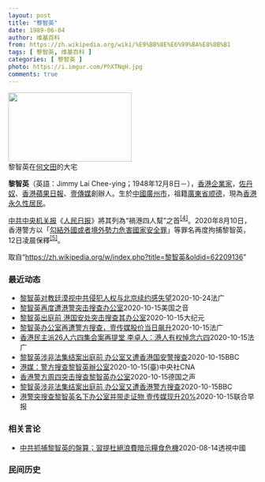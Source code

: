 ```yaml
---
layout: post
title: "黎智英"
date: 1989-06-04
author: 维基百科
from: https://zh.wikipedia.org/wiki/%E9%BB%8E%E6%99%BA%E8%8B%B1
tags: [ 黎智英, 维基百科 ]
categories: [ 黎智英 ]
photo: https://i.imgur.com/PhXTNqH.jpg
comments: true
---
```

<div class="mw-parser-output"><div id="noteTA-3146cf78" class="noteTA"><div class="noteTA-group"><div data-noteta-group-source="module" data-noteta-group="IT"></div></div><div class="noteTA-local"><div data-noteta-code="zh:巧克力; zh-tw:巧克力; zh-hk:朱古力; zh-cn:巧克力;"></div><div data-noteta-code="zh-tw:黑道; zh-hk:黑社會; zh-cn:黑社会;"></div><div data-noteta-code="zh-tw:飯店; zh-hk:酒店; zh-cn:饭店;"></div><div data-noteta-code="zh-tw:伍佛維茲; zh-hk:沃夫維茲 ;zh-cn:沃尔福威茨;"></div></div></div>

<div class="thumb tright"><div class="thumbinner" style="width:252px;"><a href="/wiki/File:Jimmy_Lai_Chee-ying_home_in_Ho_Man_Tin_20200418.png" class="image"><img alt="" src="//upload.wikimedia.org/wikipedia/commons/thumb/9/9f/Jimmy_Lai_Chee-ying_home_in_Ho_Man_Tin_20200418.png/250px-Jimmy_Lai_Chee-ying_home_in_Ho_Man_Tin_20200418.png" decoding="async" width="250" height="140" class="thumbimage" srcset="//upload.wikimedia.org/wikipedia/commons/thumb/9/9f/Jimmy_Lai_Chee-ying_home_in_Ho_Man_Tin_20200418.png/375px-Jimmy_Lai_Chee-ying_home_in_Ho_Man_Tin_20200418.png 1.5x, //upload.wikimedia.org/wikipedia/commons/thumb/9/9f/Jimmy_Lai_Chee-ying_home_in_Ho_Man_Tin_20200418.png/500px-Jimmy_Lai_Chee-ying_home_in_Ho_Man_Tin_20200418.png 2x" data-file-width="861" data-file-height="481"></a>  <div class="thumbcaption"><div class="magnify"><a href="/wiki/File:Jimmy_Lai_Chee-ying_home_in_Ho_Man_Tin_20200418.png" class="internal" title="放大"></a></div>黎智英在<a href="/wiki/%E4%BD%95%E6%96%87%E7%94%B0" title="何文田">何文田</a>的大宅</div></div></div>
<p><b>黎智英</b>（英語：<span lang="en">Jimmy Lai Chee-ying</span>；1948年12月8日<span class="useeditintro" title="Template:BLP editintro">－</span>），<a href="/wiki/%E9%A6%99%E6%B8%AF" title="香港">香港</a><a href="/wiki/%E4%BC%81%E4%B8%9A%E5%AE%B6" title="企业家">企業家</a>，<a href="/wiki/%E4%BD%90%E4%B8%B9%E5%A5%B4" title="佐丹奴">佐丹奴</a>、<a href="/wiki/%E8%98%8B%E6%9E%9C%E6%97%A5%E5%A0%B1_(%E9%A6%99%E6%B8%AF)" title="蘋果日報 (香港)">香港蘋果日報</a>、<a href="/wiki/%E5%A3%B9%E5%82%B3%E5%AA%92" title="壹傳媒">壹傳媒</a>創辦人。生於<a href="/wiki/%E4%B8%AD%E8%8F%AF%E6%B0%91%E5%9C%8B_(%E5%A4%A7%E9%99%B8%E6%99%82%E6%9C%9F)" class="mw-redirect" title="中華民國 (大陸時期)">中國</a><a href="/wiki/%E5%BB%A3%E5%B7%9E%E5%B8%82_(%E4%B8%AD%E8%8F%AF%E6%B0%91%E5%9C%8B)" title="廣州市 (中華民國)">廣州市</a>，祖籍<a href="/wiki/%E5%BB%A3%E6%9D%B1%E7%9C%81_(%E4%B8%AD%E8%8F%AF%E6%B0%91%E5%9C%8B)" title="廣東省 (中華民國)">廣東省</a><a href="/wiki/%E9%A1%BA%E5%BE%B7" class="mw-redirect" title="顺德">顺德</a>，現為<a href="/wiki/%E9%A6%99%E6%B8%AF%E5%B1%85%E6%B0%91#永久性居民" title="香港居民">香港永久性居民</a>。
</p><p><a href="/wiki/%E4%B8%AD%E5%85%B1%E4%B8%AD%E5%A4%AE%E6%9C%BA%E5%85%B3%E6%8A%A5" title="中共中央机关报">中共中央机关报</a>《<a href="/wiki/%E4%BA%BA%E6%B0%91%E6%97%A5%E6%8A%A5" title="人民日报">人民日报</a>》將其列為“禍港四人幫”之首<sup id="cite_ref-4" class="reference"><a href="#cite_note-4">[4]</a></sup>。2020年8月10日，香港警方以「<a href="/wiki/%E4%B8%AD%E8%8F%AF%E4%BA%BA%E6%B0%91%E5%85%B1%E5%92%8C%E5%9C%8B%E9%A6%99%E6%B8%AF%E7%89%B9%E5%88%A5%E8%A1%8C%E6%94%BF%E5%8D%80%E7%B6%AD%E8%AD%B7%E5%9C%8B%E5%AE%B6%E5%AE%89%E5%85%A8%E6%B3%95" title="中華人民共和國香港特別行政區維護國家安全法">勾結外國或者境外勢力危害國家安全罪</a>」等罪名再度拘捕黎智英，12日凌晨保釋<sup id="cite_ref-5" class="reference"><a href="#cite_note-5">[5]</a></sup>。
</p>
</div><noscript><img src="//zh.wikipedia.org/wiki/Special:CentralAutoLogin/start?type=1x1" alt="" title="" width="1" height="1" style="border: none; position: absolute;"></noscript>
<div class="printfooter">取自“<a dir="ltr" href="https://zh.wikipedia.org/w/index.php?title=黎智英&amp;oldid=62209136">https://zh.wikipedia.org/w/index.php?title=黎智英&amp;oldid=62209136</a>”</div><div id="recent-news"><h3>最近动态</h3><ul><li><a href="https://nodebe4.github.io/waimei/2020-10-24/%E9%BB%8E%E6%99%BA%E8%8B%B1%E5%AF%B9%E6%95%99%E5%BB%B7%E6%BC%A0%E8%A7%86%E4%B8%AD%E5%85%B1%E4%BE%B5%E7%8A%AF%E4%BA%BA%E6%9D%83%E4%B8%8E%E5%8C%97%E4%BA%AC%E7%BB%AD%E7%BA%A6%E6%84%9F%E5%A4%B1%E6%9C%9B" title="黎智英对教廷漠视中共侵犯人权与北京续约感失望—— 24/10/2020 - 08:47 根据华尔基日报报导，中梵主教任命协议已于22日获得续签两年，而环球时报英文版亦报道，中梵签署协议，并引述消...">黎智英对教廷漠视中共侵犯人权与北京续约感失望</a><time>2020-10-24</time><a class="tag">法广</a></li>
<li><a href="https://nodebe4.github.io/waimei/2020-10-15/%E9%BB%8E%E6%99%BA%E8%8B%B1%E5%86%8D%E5%BA%A6%E9%81%AD%E6%B8%AF%E8%AD%A6%E7%AA%81%E5%87%BB%E6%90%9C%E6%9F%A5%E5%8A%9E%E5%85%AC%E5%AE%A4" title="黎智英再度遭港警突击搜查办公室—— Thu, 15 Oct 2020 13:26:42 GMT 香港壹传媒创始人黎智英抵达西九龙警局。（2020年10月15日） 香港壹传媒集团创办人黎智英的助手...">黎智英再度遭港警突击搜查办公室</a><time>2020-10-15</time><a class="tag">美国之音</a></li>
<li><a href="https://nodebe4.github.io/waimei/2020-10-15/%E9%BB%8E%E6%99%BA%E8%8B%B1%E5%87%BA%E5%BA%AD%E5%89%8D-%E6%B8%AF%E5%9B%BD%E5%AE%89%E5%A4%84%E7%AA%81%E5%87%BB%E6%90%9C%E6%9F%A5%E5%85%B6%E5%8A%9E%E5%85%AC%E5%AE%A4" title="黎智英出庭前 港国安处突击搜查其办公室—— 【大纪元2020年10月15日讯】香港壹传媒创办人黎智英到法庭应讯前数小时，港警国安处突击搜查了他在九龙观塘的私人办公室，并带走大批文件。 10月15...">黎智英出庭前 港国安处突击搜查其办公室</a><time>2020-10-15</time><a class="tag">大纪元</a></li>
<li><a href="https://nodebe4.github.io/waimei/2020-10-15/%E9%BB%8E%E6%99%BA%E8%8B%B1%E5%8A%9E%E5%85%AC%E5%AE%A4%E5%86%8D%E9%81%AD%E8%AD%A6%E6%96%B9%E6%90%9C%E6%9F%A5-%E5%A3%B9%E4%BC%A0%E5%AA%92%E8%82%A1%E4%BB%B7%E5%BD%93%E6%97%A5%E9%A3%99%E5%8D%87" title="黎智英办公室再遭警方搜查，壹传媒股价当日飙升—— 15/10/2020 - 15:08 10月15日，香港壹传媒创始人黎智英因参加没有获得警方批准的六四纪念活动再次出庭应讯之日，香港警方突然对黎...">黎智英办公室再遭警方搜查，壹传媒股价当日飙升</a><time>2020-10-15</time><a class="tag">法广</a></li>
<li><a href="https://nodebe4.github.io/waimei/2020-10-15/%E9%A6%99%E6%B8%AF%E6%B0%91%E4%B8%BB%E6%B4%BE26%E4%BA%BA%E5%85%AD%E5%9B%9B%E9%9B%86%E4%BC%9A%E6%A1%88%E5%86%8D%E6%8F%90%E5%A0%82-%E6%9D%8E%E5%8D%93%E4%BA%BA-%E6%B8%AF%E4%BA%BA%E6%9C%89%E6%9D%83%E6%82%BC%E5%BF%B5%E5%85%AD%E5%9B%9B" title="香港民主派26人六四集会案再提堂 李卓人：港人有权悼念六四—— 15/10/2020 - 13:57 香港支联会主席李卓人、副主席何俊仁、壹传媒集团创办人黎智英等26名民主派人士今年六四自行到铜...">香港民主派26人六四集会案再提堂 李卓人：港人有权悼念六四</a><time>2020-10-15</time><a class="tag">法广</a></li>
<li><a href="https://nodebe4.github.io/waimei/2020-10-15/%E9%BB%8E%E6%99%BA%E8%8B%B1%E6%B6%89%E9%9D%9E%E6%B3%95%E9%9B%86%E7%BB%93%E6%A1%88%E5%87%BA%E5%BA%AD%E5%89%8D-%E5%8A%9E%E5%85%AC%E5%AE%A4%E5%8F%88%E9%81%AD%E9%A6%99%E6%B8%AF%E5%9B%BD%E5%AE%89%E8%AD%A6%E6%90%9C%E6%9F%A5" title="黎智英涉非法集结案出庭前 办公室又遭香港国安警搜查—— 黎智英涉非法集结案出庭前 办公室又遭香港国安警搜查 2020年10月15日上午9点12分 最近更新： 1 小时前 香港壹传媒创办人黎智英在...">黎智英涉非法集结案出庭前 办公室又遭香港国安警搜查</a><time>2020-10-15</time><a class="tag">BBC</a></li>
<li><a href="https://nodebe4.github.io/waimei/2020-10-15/%E6%B8%AF%E5%AA%92-%E8%AD%A6%E6%96%B9%E6%90%9C%E6%9F%A5%E9%BB%8E%E6%99%BA%E8%8B%B1%E8%BE%A6%E5%85%AC%E5%AE%A4" title="港媒：警方搜查黎智英辦公室—— （中央社記者張謙香港15日電）據報導，香港警方下設的國家安全處今天派人搜查壹傳媒集團創辦人黎智英的一個辦公室。 根據蘋果日報網站的報導，該辦事處位於九龍觀塘，「部...">港媒：警方搜查黎智英辦公室</a><time>2020-10-15</time><a class="tag">(臺)中央社CNA</a></li>
<li><a href="https://nodebe4.github.io/waimei/2020-10-15/%E9%A6%99%E6%B8%AF%E8%AD%A6%E6%96%B9%E5%91%A8%E5%9B%9B%E7%AA%81%E5%87%BB%E6%90%9C%E6%9F%A5%E9%BB%8E%E6%99%BA%E8%8B%B1%E5%8A%9E%E5%85%AC%E5%AE%A4" title="香港警方周四突击搜查黎智英办公室—— 2020-10-15T09:52:37.443Z 今年八月，黎智英被控涉嫌“勾结境外势力”遭到逮捕 （德国之声中文网）黎智英表示，警方在其律师尚未到场的情况...">香港警方周四突击搜查黎智英办公室</a><time>2020-10-15</time><a class="tag">德国之声</a></li>
<li><a href="https://nodebe4.github.io/waimei/2020-10-15/%E9%BB%8E%E6%99%BA%E8%8B%B1%E6%B6%89%E9%9D%9E%E6%B3%95%E9%9B%86%E7%BB%93%E6%A1%88%E5%87%BA%E5%BA%AD%E5%89%8D-%E5%8A%9E%E5%85%AC%E5%AE%A4%E5%8F%88%E9%81%AD%E9%A6%99%E6%B8%AF%E8%AD%A6%E6%96%B9%E6%90%9C%E6%9F%A5" title="黎智英涉非法集结案出庭前 办公室又遭香港警方搜查—— 黎智英涉非法集结案出庭前 办公室又遭香港警方搜查 31 分钟前 香港壹传媒创办人黎智英在九龙观塘的私人办公室被警方突然搜查，并带走若干文件。...">黎智英涉非法集结案出庭前 办公室又遭香港警方搜查</a><time>2020-10-15</time><a class="tag">BBC</a></li>
<li><a href="https://nodebe4.github.io/waimei/2020-10-15/%E6%B8%AF%E8%AD%A6%E7%AA%81%E6%90%9C%E6%9F%A5%E9%BB%8E%E6%99%BA%E8%8B%B1%E5%90%8D%E4%B8%8B%E5%8A%9E%E5%85%AC%E5%AE%A4%E5%B9%B6%E5%B8%A6%E8%B5%B0%E8%AF%81%E7%89%A9-%E5%A3%B9%E4%BC%A0%E5%AA%92%E7%8E%B0%E5%8D%8720" title="港警突搜查黎智英名下办公室并带走证物 壹传媒现升20%—— 香港警方今早突搜查壹传媒黎智英名下观塘一个办公室，并在黎智英一方的律师不在场的情况下，带走一批证物，办公室负责人质疑警方今次行动，旨在...">港警突搜查黎智英名下办公室并带走证物 壹传媒现升20%</a><time>2020-10-15</time><a class="tag">联合早报</a></li>
</ul></div><div id="open-opinion"><h3>相关言论</h3><ul><li><a href="https://nodebe4.github.io/opinion/2020-08-14/%E4%B8%AD%E5%85%B1%E6%8A%93%E6%8D%95%E9%BB%8E%E6%99%BA%E8%8B%B1%E7%9A%84%E7%9B%A4%E7%AE%97-%E7%BF%92%E6%8F%90%E6%9D%9C%E7%B5%95%E6%B5%AA%E8%B2%BB%E6%9A%97%E7%A4%BA%E7%B3%A7%E9%A3%9F%E5%8D%B1%E6%A9%9F/" title="透視中國">中共抓捕黎智英的盤算；習提杜絕浪費暗示糧食危機</a><time>2020-08-14</time><a class="tag">透視中國</a></li>
</ul></div><div id="mjls-record"><h3>民间历史</h3><ul></ul></div>